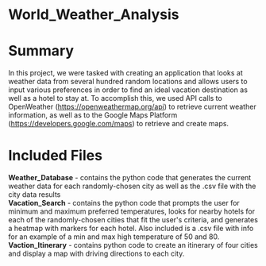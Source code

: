 # World_Weather_Analysis
# Summary
In this project, we were tasked with creating an application that looks at weather data from several hundred random locations and allows users to input various preferences in order to find an ideal vacation destination as well as a hotel to stay at. To accomplish this, we used API calls to OpenWeather (https://openweathermap.org/api) to retrieve current weather information, as well as to the Google Maps Platform (https://developers.google.com/maps) to retrieve and create maps.
<br />
# Included Files
**Weather_Database** - contains the python code that generates the current weather data for each randomly-chosen city as well as the .csv file with the city data results <br />
**Vacation_Search** - contains the python code that prompts the user for minimum and maximum preferred temperatures, looks for nearby hotels for each of the randomly-chosen cities that fit the user's criteria, and generates a heatmap with markers for each hotel.  Also included is a .csv file with info for an example of a min and max high temperature of 50 and 80.<br />
**Vaction_Itinerary** - contains python code to create an itinerary of four cities and display a map with driving directions to each city.
